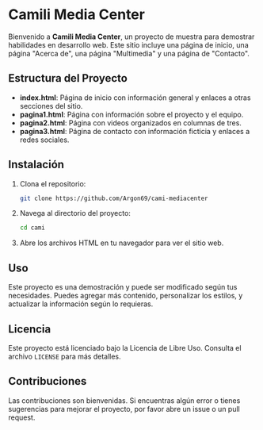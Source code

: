 # Camili Media Center

Bienvenido a **Camili Media Center**, un proyecto de muestra para demostrar habilidades en desarrollo web. Este sitio incluye una página de inicio, una página "Acerca de", una página "Multimedia" y una página de "Contacto". 

## Estructura del Proyecto

- **index.html**: Página de inicio con información general y enlaces a otras secciones del sitio.
- **pagina1.html**: Página con información sobre el proyecto y el equipo.
- **pagina2.html**: Página con videos organizados en columnas de tres.
- **pagina3.html**: Página de contacto con información ficticia y enlaces a redes sociales.

## Instalación

1. Clona el repositorio:

    ```bash
    git clone https://github.com/Argon69/cami-mediacenter
    ```

2. Navega al directorio del proyecto:

    ```bash
    cd cami
    ```

3. Abre los archivos HTML en tu navegador para ver el sitio web.

## Uso

Este proyecto es una demostración y puede ser modificado según tus necesidades. Puedes agregar más contenido, personalizar los estilos, y actualizar la información según lo requieras.

## Licencia

Este proyecto está licenciado bajo la Licencia de Libre Uso. Consulta el archivo `LICENSE` para más detalles.

## Contribuciones

Las contribuciones son bienvenidas. Si encuentras algún error o tienes sugerencias para mejorar el proyecto, por favor abre un issue o un pull request.
